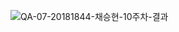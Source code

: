 ![QA-07-20181844-채승현-10주차-결과](https://user-images.githubusercontent.com/101856066/200717098-9e264023-dfa6-47ba-9133-437eebe7b6b5.PNG)
